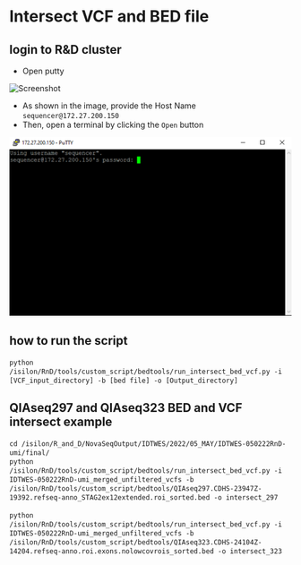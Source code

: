 # Intersect VCF and BED file

## login to R\&D cluster

- Open putty

![Screenshot](screenshot/putty.png)

- As shown in the image, provide the Host Name `sequencer@172.27.200.150`
- Then, open a terminal by clicking the `Open` button

![Screenshot](image/putty_login.png)  

## how to run the script

```
python /isilon/RnD/tools/custom_script/bedtools/run_intersect_bed_vcf.py -i [VCF_input_directory] -b [bed file] -o [Output_directory]
```

## QIAseq297 and QIAseq323 BED and VCF intersect example
```
cd /isilon/R_and_D/NovaSeqOutput/IDTWES/2022/05_MAY/IDTWES-050222RnD-umi/final/
python /isilon/RnD/tools/custom_script/bedtools/run_intersect_bed_vcf.py -i IDTWES-050222RnD-umi_merged_unfiltered_vcfs -b /isilon/RnD/tools/custom_script/bedtools/QIAseq297.CDHS-23947Z-19392.refseq-anno_STAG2ex12extended.roi_sorted.bed -o intersect_297

python /isilon/RnD/tools/custom_script/bedtools/run_intersect_bed_vcf.py -i IDTWES-050222RnD-umi_merged_unfiltered_vcfs -b /isilon/RnD/tools/custom_script/bedtools/QIAseq323.CDHS-24104Z-14204.refseq-anno.roi.exons.nolowcovrois_sorted.bed -o intersect_323
```
